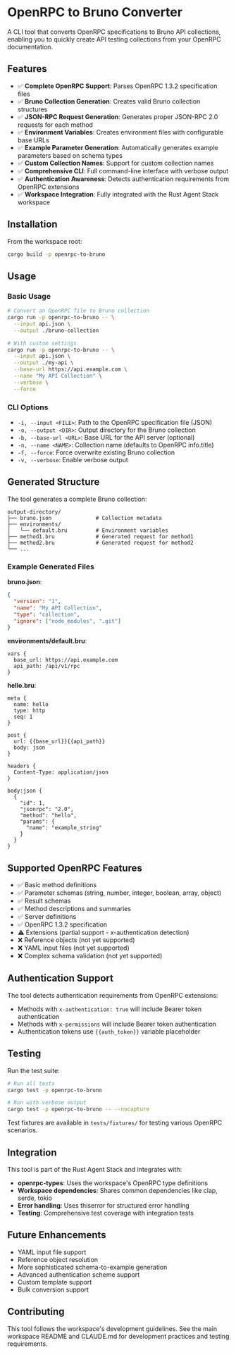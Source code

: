 # OpenRPC to Bruno Converter

A CLI tool that converts OpenRPC specifications to Bruno API collections, enabling you to quickly create API testing collections from your OpenRPC documentation.

## Features

- ✅ **Complete OpenRPC Support**: Parses OpenRPC 1.3.2 specification files
- ✅ **Bruno Collection Generation**: Creates valid Bruno collection structures
- ✅ **JSON-RPC Request Generation**: Generates proper JSON-RPC 2.0 requests for each method
- ✅ **Environment Variables**: Creates environment files with configurable base URLs
- ✅ **Example Parameter Generation**: Automatically generates example parameters based on schema types
- ✅ **Custom Collection Names**: Support for custom collection names
- ✅ **Comprehensive CLI**: Full command-line interface with verbose output
- ✅ **Authentication Awareness**: Detects authentication requirements from OpenRPC extensions
- ✅ **Workspace Integration**: Fully integrated with the Rust Agent Stack workspace

## Installation

From the workspace root:

```bash
cargo build -p openrpc-to-bruno
```

## Usage

### Basic Usage

```bash
# Convert an OpenRPC file to Bruno collection
cargo run -p openrpc-to-bruno -- \
  --input api.json \
  --output ./bruno-collection

# With custom settings
cargo run -p openrpc-to-bruno -- \
  --input api.json \
  --output ./my-api \
  --base-url https://api.example.com \
  --name "My API Collection" \
  --verbose \
  --force
```

### CLI Options

- `-i, --input <FILE>`: Path to the OpenRPC specification file (JSON)
- `-o, --output <DIR>`: Output directory for the Bruno collection
- `-b, --base-url <URL>`: Base URL for the API server (optional)
- `-n, --name <NAME>`: Collection name (defaults to OpenRPC info.title)
- `-f, --force`: Force overwrite existing Bruno collection
- `-v, --verbose`: Enable verbose output

## Generated Structure

The tool generates a complete Bruno collection:

```
output-directory/
├── bruno.json              # Collection metadata
├── environments/
│   └── default.bru         # Environment variables
├── method1.bru             # Generated request for method1
├── method2.bru             # Generated request for method2
└── ...
```

### Example Generated Files

**bruno.json**:
```json
{
  "version": "1",
  "name": "My API Collection",
  "type": "collection",
  "ignore": ["node_modules", ".git"]
}
```

**environments/default.bru**:
```
vars {
  base_url: https://api.example.com
  api_path: /api/v1/rpc
}
```

**hello.bru**:
```
meta {
  name: hello
  type: http
  seq: 1
}

post {
  url: {{base_url}}{{api_path}}
  body: json
}

headers {
  Content-Type: application/json
}

body:json {
  {
    "id": 1,
    "jsonrpc": "2.0",
    "method": "hello",
    "params": {
      "name": "example_string"
    }
  }
}
```

## Supported OpenRPC Features

- ✅ Basic method definitions
- ✅ Parameter schemas (string, number, integer, boolean, array, object)
- ✅ Result schemas
- ✅ Method descriptions and summaries
- ✅ Server definitions
- ✅ OpenRPC 1.3.2 specification
- ⚠️ Extensions (partial support - x-authentication detection)
- ❌ Reference objects (not yet supported)
- ❌ YAML input files (not yet supported)
- ❌ Complex schema validation (not yet supported)

## Authentication Support

The tool detects authentication requirements from OpenRPC extensions:

- Methods with `x-authentication: true` will include Bearer token authentication
- Methods with `x-permissions` will include Bearer token authentication
- Authentication tokens use `{{auth_token}}` variable placeholder

## Testing

Run the test suite:

```bash
# Run all tests
cargo test -p openrpc-to-bruno

# Run with verbose output
cargo test -p openrpc-to-bruno -- --nocapture
```

Test fixtures are available in `tests/fixtures/` for testing various OpenRPC scenarios.

## Integration

This tool is part of the Rust Agent Stack and integrates with:

- **openrpc-types**: Uses the workspace's OpenRPC type definitions
- **Workspace dependencies**: Shares common dependencies like clap, serde, tokio
- **Error handling**: Uses thiserror for structured error handling
- **Testing**: Comprehensive test coverage with integration tests

## Future Enhancements

- YAML input file support
- Reference object resolution
- More sophisticated schema-to-example generation
- Advanced authentication scheme support
- Custom template support
- Bulk conversion support

## Contributing

This tool follows the workspace's development guidelines. See the main workspace README and CLAUDE.md for development practices and testing requirements.